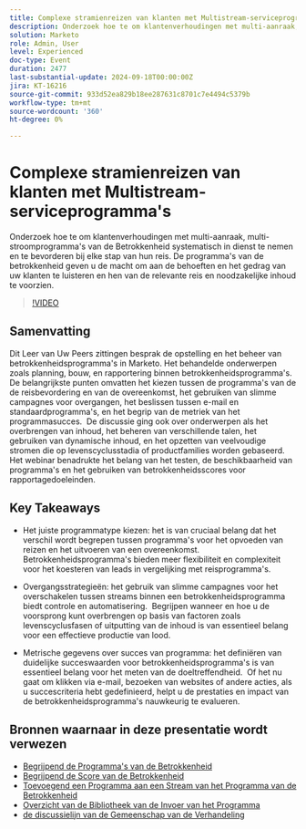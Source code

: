 ```yaml
---
title: Complexe stramienreizen van klanten met Multistream-serviceprogramma's
description: Onderzoek hoe te om klantenverhoudingen met multi-aanraak, multi-stroomprogramma's van de Betrokkenheid systematisch in dienst te nemen en te bevorderen bij elke stap van hun reis. De programma's van de betrokkenheid geven u de macht om aan de behoeften en het gedrag van uw klanten te luisteren en hen van de relevante reis en noodzakelijke inhoud te voorzien.
solution: Marketo
role: Admin, User
level: Experienced
doc-type: Event
duration: 2477
last-substantial-update: 2024-09-18T00:00:00Z
jira: KT-16216
source-git-commit: 933d52ea829b18ee287631c8701c7e4494c5379b
workflow-type: tm+mt
source-wordcount: '360'
ht-degree: 0%

---
```



# Complexe stramienreizen van klanten met Multistream-serviceprogramma&#39;s

Onderzoek hoe te om klantenverhoudingen met multi-aanraak, multi-stroomprogramma&#39;s van de Betrokkenheid systematisch in dienst te nemen en te bevorderen bij elke stap van hun reis. De programma&#39;s van de betrokkenheid geven u de macht om aan de behoeften en het gedrag van uw klanten te luisteren en hen van de relevante reis en noodzakelijke inhoud te voorzien.

>[!VIDEO](https://video.tv.adobe.com/v/3434490/?learn=on)

## Samenvatting

Dit Leer van Uw Peers zittingen besprak de opstelling en het beheer van betrokkenheidsprogramma&#39;s in Marketo. Het behandelde onderwerpen zoals planning, bouw, en rapportering binnen betrokkenheidsprogramma&#39;s. De belangrijkste punten omvatten het kiezen tussen de programma&#39;s van de de reisbevordering en van de overeenkomst, het gebruiken van slimme campagnes voor overgangen, het beslissen tussen e-mail en standaardprogramma&#39;s, en het begrip van de metriek van het programmasucces. &#x200B; De discussie ging ook over onderwerpen als het overbrengen van inhoud, het beheren van verschillende talen, het gebruiken van dynamische inhoud, en het opzetten van veelvoudige stromen die op levenscyclusstadia of productfamilies worden gebaseerd. Het webinar benadrukte het belang van het testen, de beschikbaarheid van programma&#39;s en het gebruiken van betrokkenheidsscores voor rapportagedoeleinden. &#x200B;

## Key Takeaways

* Het juiste programmatype kiezen: het is van cruciaal belang dat het verschil wordt begrepen tussen programma&#39;s voor het opvoeden van reizen en het uitvoeren van een overeenkomst. &#x200B; Betrokkenheidsprogramma&#39;s bieden meer flexibiliteit en complexiteit voor het koesteren van leads in vergelijking met reisprogramma&#39;s. &#x200B;

* Overgangsstrategieën: het gebruik van slimme campagnes voor het overschakelen tussen streams binnen een betrokkenheidsprogramma biedt controle en automatisering. &#x200B; Begrijpen wanneer en hoe u de voorsprong kunt overbrengen op basis van factoren zoals levenscyclusfasen of uitputting van de inhoud is van essentieel belang voor een effectieve productie van lood.

* Metrische gegevens over succes van programma: het definiëren van duidelijke succeswaarden voor betrokkenheidsprogramma&#39;s is van essentieel belang voor het meten van de doeltreffendheid. &#x200B; Of het nu gaat om klikken via e-mail, bezoeken van websites of andere acties, als u succescriteria hebt gedefinieerd, helpt u de prestaties en impact van de betrokkenheidsprogramma&#39;s nauwkeurig te evalueren. &#x200B;

## Bronnen waarnaar in deze presentatie wordt verwezen

* [ Begrijpend de Programma&#39;s van de Betrokkenheid ](https://experienceleague.adobe.com/en/docs/marketo/using/product-docs/email-marketing/drip-nurturing/creating-an-engagement-program/understanding-engagement-programs)
* [ Begrijpend de Score van de Betrokkenheid ](https://experienceleague.adobe.com/en/docs/marketo/using/product-docs/email-marketing/drip-nurturing/reports-and-notifications/understanding-the-engagement-score)
* [ Toevoegend een Programma aan een Stream van het Programma van de Betrokkenheid ](https://experienceleague.adobe.com/en/docs/marketo/using/product-docs/email-marketing/drip-nurturing/creating-an-engagement-program/adding-a-program-to-an-engagement-program-stream)
* [ Overzicht van de Bibliotheek van de Invoer van het Programma ](https://experienceleague.adobe.com/en/docs/marketo/using/product-docs/core-marketo-concepts/programs/program-library/program-import-library-overview)
* [ de discussielijn van de Gemeenschap van de Verhandeling ](https://nation.marketo.com/t5/product-discussions/sept-17-webinar-learn-from-your-peers-master-complex-customer/td-p/352582)
